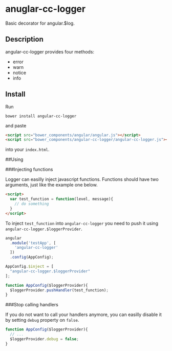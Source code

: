 # anuglar-cc-logger

Basic decorator for angular.$log.

## Description

angular-cc-logger provides four methods:
- error
- warn
- notice
- info

## Install
Run

`
bower install angular-cc-logger
`

and paste
```html
<script src="bower_components/angular/angular.js"></script>
<script src="bower_components/angular-cc-logger/angular-cc-logger.js"></script>
```
into your `index.html`.

##Using

###Injecting functions

Logger can easilly inject javascript functions. Functions should have two arguments, just like the example one below.
```html
<script>
  var test_function = function(level, message){
    // do something
  }
</script>
```
To inject `test_function` into `angular-cc-logger` you need to push it using `angular-cc-logger.$loggerProvider`.
```js
angular
  .module('testApp', [
    'angular-cc-logger'
  ])
  .config(AppConfig);

AppConfig.$inject = [
  "angular-cc-logger.$loggerProvider"
];

function AppConfig($loggerProvider){
  $loggerProvider.pushHandler(test_function);
}
```
###Stop calling handlers

If you do not want to call your handlers anymore, you can easilly disable it by setting `debug` property on `false`.
```js
function AppConfig($loggerProvider){
  // ...
  $loggerProvider.debug = false;
}
```
